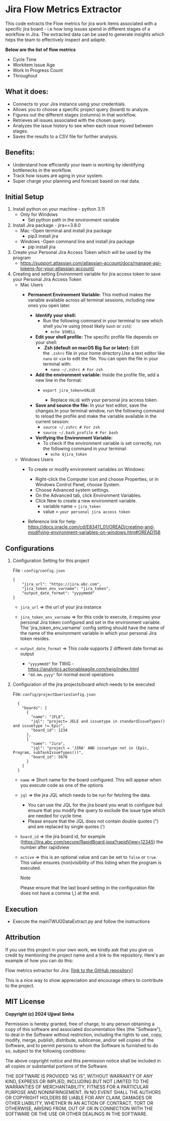 

# Jira Flow Metrics Extractor  
This code extracts the Flow metrics for jira work items associated with a specific jira board - i.e how long issues spend in different stages of a workflow in Jira.
The extracted data can be used to generate insights which heps the team to effectively inspect and adapte.

**Below are the list of flow metrics**
- Cycle Time
- Workitem Issue Age
- Work In Progress Count
- Throughout

## What it does:

- Connects to your Jira instance using your credentials.
- Allows you to choose a specific project query (board) to analyze.
- Figures out the different stages (columns) in that workflow.
- Retrieves all issues associated with the chosen query.
- Analyzes the issue history to see when each issue moved between stages.
- Saves the results to a CSV file for further analysis.

## Benefits:

- Understand how efficiently your team is working by identifying bottlenecks in the workflow.
- Track how issues are aging in your system.
- Super charge your planning and forecast based on real data.

## Initial Setup

1. Install python on your machine - python 3.11
   - Only for Windows
     - Set python path in the environment variable
3. Install Jira package - jira==3.8.0
   - Mac
     -Open terminal and install jira package
     - pip3 install jira
   - Windows
     -Open command line and install jira package
     - pip install jira
4. Create your Personal Jira Access Token which will be used by the program
   - https://support.atlassian.com/atlassian-account/docs/manage-api-tokens-for-your-atlassian-account/
5. Creating and setting Environment variable for jira access token to save your Personal Jira Access Token
   - Mac Users
     - **Permanent Environment Variable:** This method makes the variable available across all terminal sessions, including new ones you open later.

        - **Identify your shell:**
            - Run the following command in your terminal to see which shell you're using (most likely `bash` or `zsh`):
                - `echo $SHELL`
        - **Edit your shell profile:** The specific profile file depends on your shell:
            - .**Zsh (default on macOS Big Sur or later):** Edit the `.zshrc` file in your home directory.Use a text editor like `nano` or `vim` to edit the file. You can open the file in your terminal with:
                - `nano ~/.zshrc # For zsh`
        - **Add the environment variable:** Inside the profile file, add a new line in the format:
            - `export jira_token=VALUE`
            
              - Replace `VALUE` with your personal jira access token.
        - **Save and source the file:** In your text editor, save the changes.In your terminal window, run the following command to reload the profile and make the variable available in the current session:
            - `source ~/.zshrc # For zsh`
            - `source ~/.bash_profile # For bash`
        - **Verifying the Environment Variable:**
            - To check if the environment variable is set correctly, run the following command in your terminal:
                - `echo $jira_token`
   - Windows Users
     - To create or modify environment variables on Windows:
        - Right-click the Computer icon and choose Properties, or in Windows Control Panel, choose System.
        - Choose Advanced system settings.
        - On the Advanced tab, click Environment Variables.
        - Click New to create a new environment variable.
          - variable name = `jira_token`
          - value = `your personal jira access token`


      - Reference link for help: https://docs.oracle.com/cd/E83411_01/OREAD/creating-and-modifying-environment-variables-on-windows.htm#OREAD158

## Configurations
1. Configuration Setting for this project

    File : `config/config.json`
    ```
    {
        "jira_url": "https://jira.abc.com",
        "jira_token_env_varname": "jira_token",
        "output_date_format": "yyyymmdd"
    }
    ```

    - `jira_url` => the url of your jira instance

    - `jira_token_env_varname` => for this code to execute, it requires your personal Jira token configured and set in the environment variable. The 'jira_token_env_varname' config setting should have the name of the name of the environment variable in which your personal Jira token resides.

    - `output_date_format` => This code supports 2 different date format as output
        - `"yyyymmdd"`       for TWiG - https://analytics.actionableagile.com/twig/index.html
        - `"dd.mm.yyyy"`     for normal excel operations

2. Configuration of the jira projects/board which needs to be executed

    File: `config/projectQueriesConfig.json`
      ```
        {
          "boards": [
            {
              "name": "JFLE",
              "jql": "project= JELE and issuetype in standardIssueTypes() and issuetype != Epic",
              "board_id": 1234
            },
            {
              "name": "Jira",
              "jql": "project = 'JIRA' AND issuetype not in (Epic, Program, subTaskIssueTypes())",
              "board_id": 5678
            }
          ]
        }
      ```

   - `name` => Short name for the board configured. This will appear when you execute code as one of the options

   - `jql` => the jira JQL which needs to be run for fetching the data.
        - You can use the JQL for the jira board you wnat to configure but ensure that you modify the query to exclude the issue type which are needed for cycle time.
        - Please ensure that the JQL does not contain double quotes (") and are replaced by single quotes (')
   
   - `board_id` => the jira board id, for example (https://jira.abc.com/secure/RapidBoard.jspa?rapidView=12345) the number after rapidview
   
   - `active` => this is an optional value and can be set to `false` or `true`. This value ensures (non)visibility of this listing when the program is executed.
  
      > [!NOTE]
      > Please ensure that the last board setting in the configuration file does not have a comma (,) at the end.

## Execution
- Execute the mainTWUGDataExtract.py and follow the instructions

## Attribution

If you use this project in your own work, we kindly ask that you give us credit by mentioning the project name and a link to the repository. Here's an example of how you can do this:

Flow metrics extractor for Jira: [[link to the GitHub repository](https://github.com/ujjwalprakashsinha/jira_cycletime_code.git)]

This is a nice way to show appreciation and encourage others to contribute to the project.


## MIT License

**Copyright (c) 2024 Ujjwal Sinha**

Permission is hereby granted, free of charge, to any person obtaining a copy of this software and associated documentation files (the "Software"), to deal in the Software without restriction, including the rights to use, copy, modify, merge, publish, distribute, sublicense, and/or sell copies of the Software, and to permit persons to whom the Software is furnished to do so, subject to the following conditions:

The above copyright notice and this permission notice shall be included in all copies or substantial portions of the Software.

THE SOFTWARE IS PROVIDED "AS IS", WITHOUT WARRANTY OF ANY KIND, EXPRESS OR IMPLIED, INCLUDING BUT NOT LIMITED TO THE WARRANTIES OF MERCHANTABILITY, FITNESS FOR A PARTICULAR PURPOSE AND NONINFRINGEMENT. IN NO EVENT SHALL THE AUTHORS OR COPYRIGHT HOLDERS BE LIABLE FOR ANY CLAIM, DAMAGES OR OTHER LIABILITY, WHETHER IN AN ACTION OF CONTRACT, TORT OR OTHERWISE, ARISING FROM, OUT OF OR IN CONNECTION WITH THE SOFTWARE OR THE USE OR OTHER DEALINGS IN THE SOFTWARE.